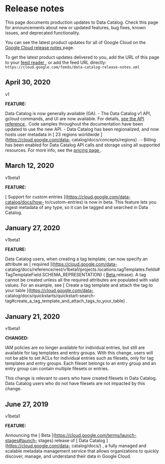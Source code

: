 #  Release notes

This page documents production updates to Data Catalog. Check this page for
announcements about new or updated features, bug fixes, known issues, and
deprecated functionality.

You can see the latest product updates for all of Google Cloud on the [ Google
Cloud release notes ](/release-notes) page.

To get the latest product updates delivered to you, add the URL of this page
to your [ feed reader
](https://wikipedia.org/wiki/Comparison_of_feed_aggregators) , or add the feed
URL directly: ` https://cloud.google.com/feeds/data-catalog-release-notes.xml
`

##  April 30, 2020

v1

**FEATURE:**

Data Catalog is now generally available (GA). \- The Data Catalog v1 API,
gcloud commands, and UI are now available. For details, [ see the API
reference ](https://cloud.google.com/data-catalog/docs/reference) . Code
samples throughout the documentation have been updated to use the new API. \-
Data Catalog has been regionalized, and now hosts user metadata in [ 23
regions worldwide ](https://cloud.google.com/data-
catalog/docs/concepts/regions) . \- Billing has been enabled for Data Catalog
API calls and storage using all supported resources. For more info, see the [
pricing page ](https://cloud.google.com/data-catalog/pricing) .

##  March 12, 2020

v1beta1

**FEATURE:**

[ Support for custom entries ](https://cloud.google.com/data-catalog/docs/how-
to/custom-entries) is now in beta. This feature lets you ingest metadata of
any type, so it can be tagged and searched in Data Catalog.

##  January 27, 2020

v1beta1

**FEATURE:**

Data Catalog users, when creating a tag template, can now specify an attribute
as [ required ](https://cloud.google.com/data-
catalog/docs/reference/rest/v1beta1/projects.locations.tagTemplates.fields#TagTemplateField.SCHEMA_REPRESENTATION)
( [ Beta ](https://cloud.google.com/terms/launch-stages#launch-stages)
release). A tag cannot be created unless all the required attributes are
populated with valid values. For an example, see [ Create a tag template and
attach the tag to your table ](https://cloud.google.com/data-
catalog/docs/quickstarts/quickstart-search-
tag#create_a_tag_template_and_attach_tags_to_your_table) .

##  January 21, 2020

v1beta1

**CHANGED:**

IAM policies are no longer available for individual entries, but still are
available for tag templates and entry groups. With this change, users will not
be able to set ACLs for individual entries such as filesets, only for tag
templates and entry groups. Each fileset belongs to an entry group and an
entry group can contain multiple filesets or entries.

This change is relevant to users who have created filesets in Data Catalog.
Data Catalog users who do not have filesets are not impacted by this change.

##  June 27, 2019

v1beta1

**FEATURE:**

Announcing the [ Beta ](https://cloud.google.com/terms/launch-stages#launch-
stages) release of [ Data Catalog ](https://cloud.google.com/data-
catalog/docs/) , a fully managed and scalable metadata management service that
allows organizations to quickly discover, manage, and understand their data in
Google Cloud.

